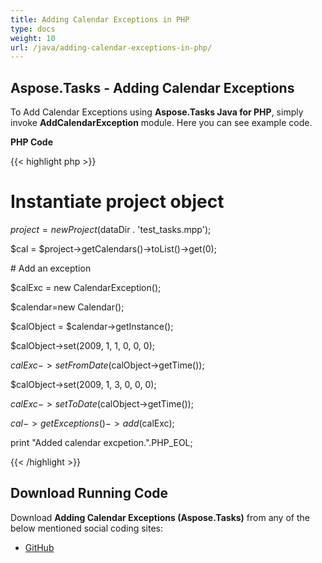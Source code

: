 ```yaml
---
title: Adding Calendar Exceptions in PHP
type: docs
weight: 10
url: /java/adding-calendar-exceptions-in-php/
---
```


## **Aspose.Tasks - Adding Calendar Exceptions**
To Add Calendar Exceptions using **Aspose.Tasks Java for PHP**, simply invoke **AddCalendarException** module. Here you can see example code.

**PHP Code**

{{< highlight php >}}

 # Instantiate project object

$project = new Project($dataDir . 'test_tasks.mpp');

$cal = $project->getCalendars()->toList()->get(0);

\# Add an exception

$calExc = new CalendarException();

$calendar=new Calendar();

$calObject = $calendar->getInstance();

$calObject->set(2009, 1, 1, 0, 0, 0);

$calExc->setFromDate($calObject->getTime());

$calObject->set(2009, 1, 3, 0, 0, 0);

$calExc->setToDate($calObject->getTime());

$cal->getExceptions()->add($calExc);

print "Added calendar excpetion.".PHP_EOL;


{{< /highlight >}}
## **Download Running Code**
Download **Adding Calendar Exceptions (Aspose.Tasks)** from any of the below mentioned social coding sites:

- [GitHub](https://github.com/aspose-tasks/Aspose.Tasks-for-Java/blob/master/Plugins/Aspose_Tasks_Java_for_PHP/src/aspose/tasks/WorkingWithCalendarExceptions/AddCalendarException.php)
